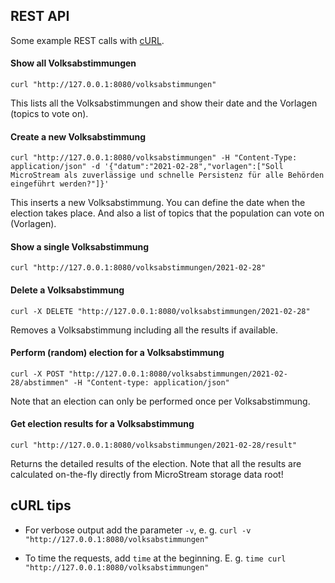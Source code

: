 ## REST API

Some example REST calls with [cURL](https://curl.se/).

#### Show all Volksabstimmungen

```shell script
curl "http://127.0.0.1:8080/volksabstimmungen"
```

This lists all the Volksabstimmungen and show their date and the Vorlagen (topics to vote on).

#### Create a new Volksabstimmung

```shell script
curl "http://127.0.0.1:8080/volksabstimmungen" -H "Content-Type: application/json" -d '{"datum":"2021-02-28","vorlagen":["Soll MicroStream als zuverlässige und schnelle Persistenz für alle Behörden eingeführt werden?"]}'
```

This inserts a new Volksabstimmung. You can define the date when the election takes place. And also a list
of topics that the population can vote on (Vorlagen).

#### Show a single Volksabstimmung

```shell script
curl "http://127.0.0.1:8080/volksabstimmungen/2021-02-28"
```

#### Delete a Volksabstimmung

```shell script
curl -X DELETE "http://127.0.0.1:8080/volksabstimmungen/2021-02-28"
```

Removes a Volksabstimmung including all the results if available.

#### Perform (random) election for a Volksabstimmung

```shell script
curl -X POST "http://127.0.0.1:8080/volksabstimmungen/2021-02-28/abstimmen" -H "Content-type: application/json"
```

Note that an election can only be performed once per Volksabstimmung. 

#### Get election results for a Volksabstimmung

```shell script
curl "http://127.0.0.1:8080/volksabstimmungen/2021-02-28/result"
```

Returns the detailed results of the election. Note that all the results
are calculated on-the-fly directly from MicroStream storage data root!

## cURL tips

* For verbose output add the parameter `-v`,
  e. g. `curl -v "http://127.0.0.1:8080/volksabstimmungen"`
  
* To time the requests, add `time` at the beginning. E. g. `time curl "http://127.0.0.1:8080/volksabstimmungen"`